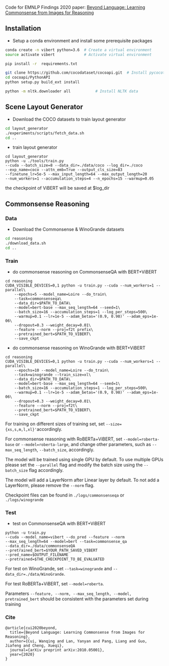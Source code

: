 Code for EMNLP Findings 2020 paper: [Beyond Language: Learning Commonsense from Images for Reasoning](https://arxiv.org/abs/2010.05001)

## Installation

- Setup a conda environment and install some prerequisite packages

```bash
conda create -n vibert python=3.6  # Create a virtual environment
source activate vibert             # Activate virtual environment

pip install -r  requirements.txt

git clone https://github.com/cocodataset/cocoapi.git  # Install pycocotools
cd cocoapi/PythonAPI
python setup.py build_ext install

python -m nltk.downloader all           # Install NLTK data
```



## Scene Layout Generator 

- Download the COCO datasets to train layout generator

```bash
cd layout_generator
./experiments/scripts/fetch_data.sh
cd ..
```

- train layout generator

```shell
cd layout_generator
python -u ./tools/train.py 
--cuda --batch_size=8 --data_dir=./data/coco --log_dir=./coco
--exp_name=coco --attn_emb=True --output_cls_size=83
--finetune_lr=5e-5 --max_input_length=64 --max_output_length=20
--num_workers=1 --accumulation_steps=4 --n_epochs=15 --warmup=0.05 
```

the checkpoint of ViBERT will be saved at $log_dir

## Commonsense Reasoning

### Data

- Download the Commonsense & WinoGrande datasets

```bash
cd reasoning
./download_data.sh
cd ..
```

### Train

- do commonsense reasoning on CommonsenseQA with BERT+ViBERT

```Shell
cd reasoning
CUDA_VISIBLE_DEVICES=0,1 python -u train.py --cuda --num_workers=1 --parallel\
    --epochs=5 --model_name=Loire --do_train\
    --task=commonsenseqa\
    --data_dir=$PATH_TO_DATA\
    --model=bert-base --max_seq_length=64 --seed=1\
    --batch_size=16 --accumulation_steps=1 --log_per_steps=500\
    --warmup=0.1 --lr=1e-5 --adam_betas='(0.9, 0.98)' --adam_eps=1e-06\
    --dropout=0.3 --weight_decay=0.01\
    --feature --norm --proj=f2t prefix\
    --pretrained_bert=$PATH_TO_VIBERT\
    --save_ckpt
```

- do commonsense reasoning on WinoGrande with BERT+ViBERT

```Shell
cd reasoning
CUDA_VISIBLE_DEVICES=0,1 python -u train.py --cuda --num_workers=1 --parallel\
    --epochs=10 --model_name=Loire --do_train\
    --task=winogrande --train_size=xl\
    --data_dir=$PATH_TO_DATA\
    --model=bert-base --max_seq_length=64 --seed=1\
    --batch_size=16 --accumulation_steps=1 --log_per_steps=500\
    --warmup=0.1 --lr=1e-5 --adam_betas='(0.9, 0.98)' --adam_eps=1e-06\
    --dropout=0.3 --weight_decay=0.01\
    --feature --norm --proj=f2t\
    --pretrained_bert=$PATH_TO_VIBERT\
    --save_ckpt
```

For training on different sizes of training set, set `--size={xs,s,m,l,xl}'`accordingly.

For commonsense reasoning with RoBERTa+ViBERT, set `--model=roberta-base` or `--model=roberta-large`, and change other parameters, such as `--max_seq_length`, `--batch_size`, accordingly.

The model will be trained using single GPU by default. To use multiple GPUs please set the `--parallel` flag and modify the batch size using the `--batch_size` flag accordingly.

The model will add a LayerNorm after Linear layer by default. To not add a LayerNorm, please remove the `--norm` flag.

Checkpoint files can be found in `./logs/commonsenseqa` or `./logs/winogrande`

### Test

- test on CommonsenseQA with BERT+ViBERT

```shell
python -u train.py 
--cuda --model_name=vibert --do_pred --feature --norm
--max_seq_length=64 --model=bert --task=commonsense_qa
--data_dir=./data/commonsenseQA
--pretrained_bert=$YOUR_PATH_SAVED_VIBERT
--pred_name=$OUTPUT_FILENAME
--pretrained=$THE_CHECKPOINT_TO_BE_EVALUATED
```

For test on WinoGrande, set `--task=winogrande` and `--data_dir=./data/WinoGrande`.

For test RoBERTa+ViBERT, set `--model=roberta`.

Parameters `--feature, --norm, --max_seq_length, --model, pretrained_bert` should be consistent with the parameters set during training

### Cite
```shell
@article{cui2020beyond,
  title={Beyond Language: Learning Commonsense from Images for Reasoning},
  author={Cui, Wanqing and Lan, Yanyan and Pang, Liang and Guo, Jiafeng and Cheng, Xueqi},
  journal={arXiv preprint arXiv:2010.05001},
  year={2020}
}
```

